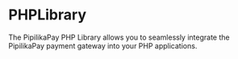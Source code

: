 # PHPLibrary
The PipilikaPay PHP Library allows you to seamlessly integrate the PipilikaPay payment gateway into your PHP applications.
